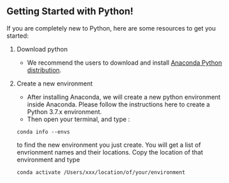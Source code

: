 
## Getting Started with Python!

If you are completely new to Python, here are some resources to get you started:

1. Download python 
   - We recommend the users to download and install [Anaconda Python distribution](http://www.anaconda.com/products/distribution). 
   
2. Create a new environment 
   - After installing Anaconda, we will create a new python environment inside Anaconda. Please follow the instructions here to create a Python 3.7.x environment. 
   - Then open your terminal, and type :
   
    ```
    conda info --envs 
    ```
    
    to find the new environment you just create. You will get a list of envrionment names and their locations. Copy the location of that environment and type 
    
    ```
    conda activate /Users/xxx/location/of/your/environment
    ```
